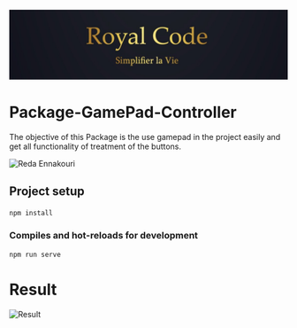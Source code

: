 ![Reda Ennakouri](https://raw.githubusercontent.com/redaEnnakouri/vue-twitch-video-controls/main/images/royalCode.jpeg)

# Package-GamePad-Controller
The objective of this Package is the use gamepad in the project easily and get all functionality of treatment of the buttons.

![Reda Ennakouri](https://camo.githubusercontent.com/03f7e55f3cae2f2677b0f8b7e899d7aa3a6514075fe2581514fa0fe79f97e471/68747470733a2f2f6d6963726f77656265722e636f6d2f63646e2f323031395f76657273696f6e2f537461722d4d6963726f77656265722e676966)

## Project setup
```
npm install
```

### Compiles and hot-reloads for development
```
npm run serve
```

# Result 

![Result](https://github.com/redaEnnakouri/GamePads-Web-Controller/blob/staging/images/gamePad.png?raw=true)

